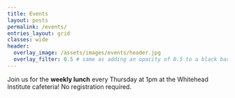 ```yaml
---
title: Events
layout: posts
permalink: /events/
entries_layout: grid
classes: wide
header:
  overlay_image: /assets/images/events/header.jpg
  overlay_filter: 0.5 # same as adding an opacity of 0.5 to a black background
---
```


Join us for the **weekly lunch** every Thursday at 1pm at the Whitehead Institute cafeteria! No registration required.

